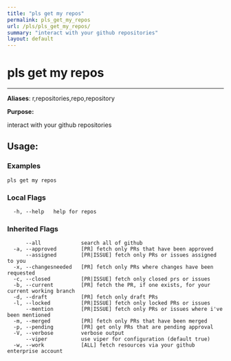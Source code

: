 ```yaml
---
title: "pls get my repos"
permalink: pls_get_my_repos
url: /pls/pls_get_my_repos/
summary: "interact with your github repositories"
layout: default
---
```

# pls get my repos 

---
**Aliases**: r,repositories,repo,repository

**Purpose:**

interact with your github repositories

## Usage:

### Examples

```
pls get my repos
```

### Local Flags

```
  -h, --help   help for repos
```

### Inherited Flags

```
      --all             search all of github
  -a, --approved        [PR] fetch only PRs that have been approved
      --assigned        [PR|ISSUE] fetch only PRs or issues assigned to you
  -x, --changesneeded   [PR] fetch only PRs where changes have been requested
  -c, --closed          [PR|ISSUE] fetch only closed prs or issues
  -b, --current         [PR] fetch the PR, if one exists, for your current working branch
  -d, --draft           [PR] fetch only draft PRs
  -l, --locked          [PR|ISSUE] fetch only locked PRs or issues
      --mention         [PR|ISSUE] fetch only PRs or issues where i've been mentioned
  -m, --merged          [PR] fetch only PRs that have been merged
  -p, --pending         [PR] get only PRs that are pending approval
  -V, --verbose         verbose output
      --viper           use viper for configuration (default true)
  -w, --work            [ALL] fetch resources via your github enterprise account
```
